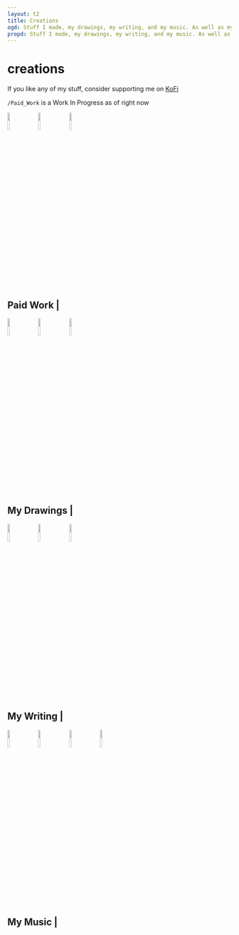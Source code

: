 ```yaml
---
layout: t2
title: Creations
ogd: Stuff I made, my drawings, my writing, and my music. As well as my paid work.
propd: Stuff I made, my drawings, my writing, and my music. As well as my paid work.
---
```


# creations

If you like any of my stuff, consider supporting me on [KoFi <i class="ph ph-link"></i>](https://ko-fi.com/mechagic)

`/Paid_Work` is a Work In Progress as of right now

<img class="tilt" src="/_img/4kofi.webp" style="width:10%; margin-right:15px;">
<img class="tilt" src="/_img/4kofi.webp" style="width:10%; margin-right:15px;">
<img class="tilt" src="/_img/4kofi.webp" style="width:10%; margin-right:15px;">
<div class="bx3">
    <h2>Paid Work <i class="ph ph-money-wavy"></i> | <a style="color:var(--mn-fnt); text-decoration: overline underline;" href="paid_work"><i class="ph ph-link"></i></a></h2>
</div>

<img class="tilt" src="/_img/4ibispaintx.webp" style="width:10%; margin-right:15px;">
<img class="tilt" src="/_img/4ibispaintx.webp" style="width:10%; margin-right:15px;">
<img class="tilt" src="/_img/4ibispaintx.webp" style="width:10%; margin-right:15px;">
<div class="bx3">
    <h2>My Drawings <i class="ph ph-paint-brush"></i> | <a style="color:var(--mn-fnt); text-decoration: overline underline;" href="drawings"><i class="ph ph-link"></i></a></h2>
</div>

<img class="tilt" src="/_img/4stimuwrite.webp" style="width:10%; margin-right:15px;">
<img class="tilt" src="/_img/4stimuwrite.webp" style="width:10%; margin-right:15px;">
<img class="tilt" src="/_img/4stimuwrite.webp" style="width:10%; margin-right:15px;">
<div class="bx3">
    <h2>My Writing <i class="ph ph-pencil"></i> | <a style="color:var(--mn-fnt); text-decoration: overline underline;" href="writing"><i class="ph ph-link"></i></a></h2>
</div>

<img class="tilt" src="/_img/4beepbox.webp" style="width:10%; margin-right:15px;">
<img class="tilt" src="/_img/4beepbox.webp" style="width:10%; margin-right:15px;">
<img class="tilt" src="/_img/4beepbox.webp" style="width:10%; margin-right:15px;">
<img class="tilt" src="/_img/4beepbox.webp" style="width:10%; margin-right:15px;">
<div class="bx3">
    <h2>My Music <i class="ph ph-music-notes"></i> | <a style="color:var(--mn-fnt); text-decoration: overline underline;" href="music"><i class="ph ph-link"></i></a></h2>
</div>